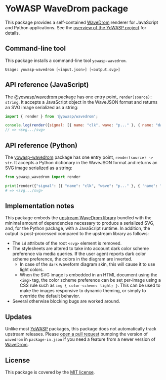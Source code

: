 YoWASP WaveDrom package
=======================

This package provides a self-contained [WaveDrom] renderer for JavaScript and Python applications. See the [overview of the YoWASP project][yowasp] for details.

[WaveDrom]: https://wavedrom.com/
[yowasp]: https://yowasp.org/

Command-line tool
-----------------

This package installs a command-line tool `yowasp-wavedrom`.

```
Usage: yowasp-wavedrom [<input.json>] [<output.svg>]
```

API reference (JavaScript)
--------------------------

The [@yowasp/wavedrom] package has one entry point, `render(source): string`. It accepts a JavaScript object in the WaveJSON format and returns an SVG image serialized as a string:

```js
import { render } from '@yowasp/wavedrom';

console.log(render({signal: [{ name: "clk", wave: "p..." }, { name: "data", wave: "01.0" }]}));
// => <svg.../svg>
```

[@yowasp/wavedrom]: https://www.npmjs.com/package/@yowasp/wavedrom

API reference (Python)
----------------------

The [yowasp-wavedrom] package has one entry point, `render(source) -> str`. It accepts a Python dictionary in the WaveJSON format and returns an SVG image serialized as a string:

```py
from yowasp_wavedrom import render

print(render({"signal": [{ "name": "clk", "wave": "p..." }, { "name": "data", "wave": "01.0" }]}))
# => <svg.../svg>
```

[yowasp-wavedrom]: https://pypi.org/project/yowasp-wavedrom

Implementation notes
--------------------

This package embeds the [upstream WaveDrom library][upstream] bundled with the minimal amount of dependencies necessary to produce a serialized SVG, and, for the Python package, with a JavaScript runtime. In addition, the output is post-processed compared to the upstream library as follows:

* The `id` attribute of the root `<svg>` element is removed.
* The stylesheets are altered to take into account dark color scheme preference via media queries. If the user agent reports dark color scheme preference, the colors in the diagram are inverted.
    * In case of the `dark` waveform diagram skin, this will cause it to use light colors.
    * When the SVG image is embedded in an HTML document using the `<img>` tag, the color scheme preference can be set per-image using a CSS rule such as `img { color-scheme: light; }`. This can be used to make the images responsive to dynamic theming, or simply to override the default behavior.
* Several otherwise blocking bugs are worked around.

[upstream]: https://npmjs.org/package/wavedrom

Updates
-------

Unlike most [YoWASP] packages, this package does not automatically track upstream releases. Please [open a pull request](https://github.com/YoWASP/wavedrom/pulls) bumping the version of `wavedrom` in `package-in.json` if you need a feature from a newer version of [WaveDrom].

License
-------

This package is covered by the [MIT license](LICENSE.txt).
